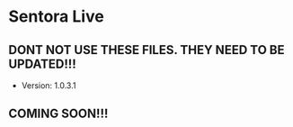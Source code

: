 # Sentora Live

## DONT NOT USE THESE FILES. THEY NEED TO BE UPDATED!!!

* Version: 1.0.3.1

## COMING SOON!!!
